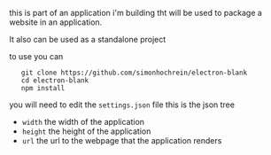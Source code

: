 this is part of an application i'm building tht will be used to package a website in an application.

It also can be used as a standalone project

to use you can
```
   git clone https://github.com/simonhochrein/electron-blank
   cd electron-blank
   npm install
```
you will need to edit the ```settings.json``` file
this is the json tree
* ```width``` the width of the application
* ```height``` the height of the application
* ```url``` the url to the webpage that the application renders
